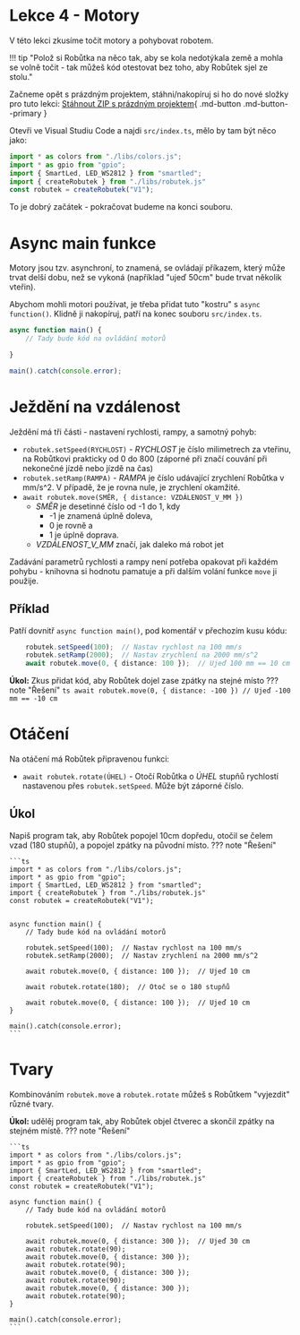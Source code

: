 # Lekce 4 - Motory

V této lekci zkusíme točit motory a pohybovat robotem.

!!! tip "Polož si Robůtka na něco tak, aby se kola nedotýkala země a mohla se volně točit - tak můžeš kód otestovat bez toho, aby Robůtek sjel ze stolu."

Začneme opět s prázdným projektem, stáhni/nakopíruj si ho do nové složky pro tuto lekci:
[Stáhnout ZIP s prázdným projektem](../../lekce2/blank_project.zip){ .md-button .md-button--primary }

Otevři ve Visual Studiu Code a najdi `src/index.ts`, mělo by tam být něco jako:

```typescript
import * as colors from "./libs/colors.js";
import * as gpio from "gpio";
import { SmartLed, LED_WS2812 } from "smartled";
import { createRobutek } from "./libs/robutek.js"
const robutek = createRobutek("V1");
```

To je dobrý začátek - pokračovat budeme na konci souboru.

# Async main funkce
Motory jsou tzv. asynchroní, to znamená, se ovládají příkazem, který může trvat delší dobu, než se vykoná
(například "ujeď 50cm" bude trvat několik vteřin).

Abychom mohli motori používat, je třeba přidat tuto "kostru" s `async function()`. Klidně ji nakopíruj, patří na konec souboru `src/index.ts`.

```typescript
async function main() {
    // Tady bude kód na ovládání motorů

}

main().catch(console.error);
```

# Ježdění na vzdálenost

Ježdění má tři části - nastavení rychlosti, rampy, a samotný pohyb:

* `robutek.setSpeed(RYCHLOST)` - _RYCHLOST_ je číslo milimetrech za vteřinu, na Robůtkovi prakticky od 0 do 800 (záporné při značí couvání při
                                 nekonečné jízdě nebo jízdě na čas)
* `robutek.setRamp(RAMPA)` - _RAMPA_ je číslo udávající zrychlení Robůtka v mm/s^2. V případě, že je rovna nule, je zrychlení okamžité.
* `await robutek.move(SMĚR, { distance: VZDÁLENOST_V_MM })`
    * _SMĚR_ je desetinné číslo od -1 do 1, kdy
        * -1 je znamená úplně doleva,
        * 0 je rovně a
        * 1 je úplně doprava.
    * *VZDÁLENOST_V_MM* značí, jak daleko má robot jet

Zadávání parametrů rychlosti a rampy není potřeba opakovat při každém pohybu - knihovna si hodnotu pamatuje a při dalším volání funkce
`move` ji použije.

## Příklad
Patří dovnitř `async function main()`, pod komentář v přechozím kusu kódu:

```typescript
    robutek.setSpeed(100);  // Nastav rychlost na 100 mm/s
    robutek.setRamp(2000);  // Nastav zrychlení na 2000 mm/s^2
    await robutek.move(0, { distance: 100 });  // Ujeď 100 mm == 10 cm
```

**Úkol:** Zkus přidat kód, aby Robůtek dojel zase zpátky na stejné místo
??? note "Řešení"
    ```ts
    await robutek.move(0, { distance: -100 }) // Ujeď -100 mm == -10 cm
    ```


# Otáčení
Na otáčení má Robůtek připravenou funkci:

* `await robutek.rotate(ÚHEL)` - Otočí Robůtka o _ÚHEL_ stupňů rychlostí nastavenou přes `robutek.setSpeed`. Může být záporné číslo.

## Úkol
Napiš program tak, aby Robůtek popojel 10cm dopředu, otočil se čelem vzad (180 stupňů), a popojel zpátky na původní místo.
??? note "Řešení"

    ```ts
    import * as colors from "./libs/colors.js";
    import * as gpio from "gpio";
    import { SmartLed, LED_WS2812 } from "smartled";
    import { createRobutek } from "./libs/robutek.js"
    const robutek = createRobutek("V1");


    async function main() {
        // Tady bude kód na ovládání motorů

        robutek.setSpeed(100);  // Nastav rychlost na 100 mm/s
        robutek.setRamp(2000);  // Nastav zrychlení na 2000 mm/s^2

        await robutek.move(0, { distance: 100 });  // Ujeď 10 cm

        await robutek.rotate(180);  // Otoč se o 180 stupňů

        await robutek.move(0, { distance: 100 });  // Ujeď 10 cm
    }

    main().catch(console.error);
    ```

# Tvary
Kombinováním `robutek.move` a `robutek.rotate` můžeš s Robůtkem "vyjezdit" různé tvary.

**Úkol:** udělěj program tak, aby Robůtek objel čtverec a skončil zpátky na stejném místě.
??? note "Řešení"

    ```ts
    import * as colors from "./libs/colors.js";
    import * as gpio from "gpio";
    import { SmartLed, LED_WS2812 } from "smartled";
    import { createRobutek } from "./libs/robutek.js"
    const robutek = createRobutek("V1");

    async function main() {
        // Tady bude kód na ovládání motorů

        robutek.setSpeed(100);  // Nastav rychlost na 100 mm/s

        await robutek.move(0, { distance: 300 });  // Ujeď 30 cm
        await robutek.rotate(90);
        await robutek.move(0, { distance: 300 });
        await robutek.rotate(90);
        await robutek.move(0, { distance: 300 });
        await robutek.rotate(90);
        await robutek.move(0, { distance: 300 });
        await robutek.rotate(90);
    }

    main().catch(console.error);
    ```
